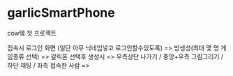 # garlicSmartPhone
cow텤 첫 프로젝트


접속시 로그인 화면
(일단 아무 닉네임넣고 로그인할수있도록)
=>
방생성(최대 몇 명 게임종류 선택)
=>
갈릭폰 선택후 생성시
=>
우측상단 나가기 / 중앙+우측 그림그리기 / 하단 채팅 / 좌측 접속한 사람 
=>
